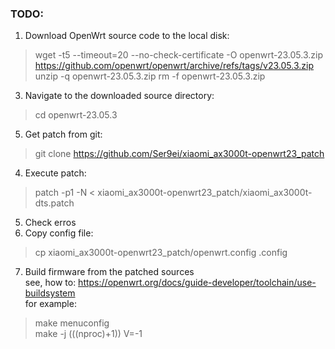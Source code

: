 ### TODO: 
1) Download OpenWrt source code to the local disk:<br>
> wget -t5 --timeout=20 --no-check-certificate -O openwrt-23.05.3.zip https://github.com/openwrt/openwrt/archive/refs/tags/v23.05.3.zip
unzip -q openwrt-23.05.3.zip
> rm -f openwrt-23.05.3.zip
3) Navigate to the downloaded source directory:<br>
> cd openwrt-23.05.3
5) Get patch from git:<br>
> git clone https://github.com/Ser9ei/xiaomi_ax3000t-openwrt23_patch
4) Execute patch:<br>
> patch -p1 -N < xiaomi_ax3000t-openwrt23_patch/xiaomi_ax3000t-dts.patch
5) Check erros
6) Copy config file:<br>
> cp xiaomi_ax3000t-openwrt23_patch/openwrt.config .config
7) Build firmware from the patched sources<br>
see, how to: https://openwrt.org/docs/guide-developer/toolchain/use-buildsystem<br>
for example:<br>
> make menuconfig<br>
> make -j $(($(nproc)+1)) V=-1
